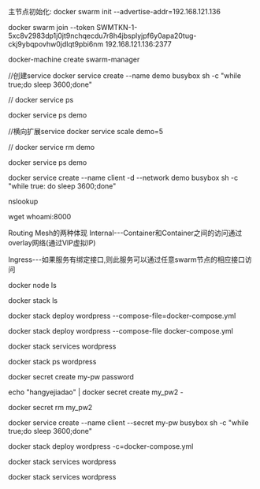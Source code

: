 主节点初始化:
 docker swarm init --advertise-addr=192.168.121.136


docker swarm join --token SWMTKN-1-5xc8v2983dp1j0jt9nchqecdu7r8h4jbsplyjpf6y0apa20tug-ckj9ybqpovhw0jdlqt9pbi6nm 192.168.121.136:2377




docker-machine create swarm-manager

//创建service
docker service create --name demo busybox sh -c "while true;do sleep 3600;done"

//
docker service ps 


docker service ps demo


//横向扩展service
docker service scale demo=5

//
docker service rm demo

docker service ps demo

docker service create --name client -d --network demo busybox sh -c "while true: do sleep 3600;done"


nslookup

wget   whoami:8000


Routing Mesh的两种体现
Internal---Container和Container之间的访问通过overlay网络(通过VIP虚拟IP)

Ingress---如果服务有绑定接口,则此服务可以通过任意swarm节点的相应接口访问

docker node ls

docker stack ls


docker stack deploy wordpress --compose-file=docker-compose.yml

docker stack deploy wordpress --compose-file  docker-compose.yml

docker stack services wordpress


docker stack ps wordpress


docker secret create my-pw password


echo "hangyejiadao" | docker secret create my_pw2 -


docker secret rm my_pw2



docker service create  --name client --secret my-pw busybox sh -c "while true;do sleep 3600;done"

docker stack deploy wordpress -c=docker-compose.yml

docker stack services wordpress


docker stack services wordpress





